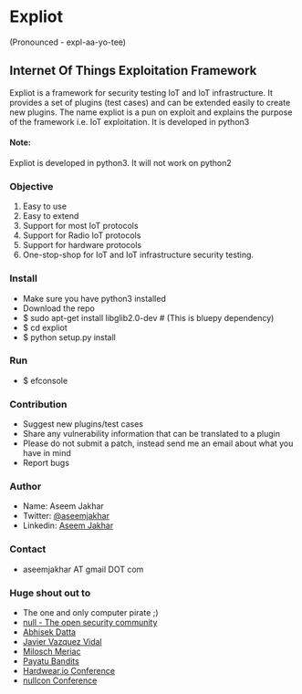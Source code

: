 # Expliot #
(Pronounced - expl-aa-yo-tee)

Internet Of Things Exploitation Framework
--

Expliot is a framework for security testing IoT and IoT infrastructure. It provides a set of plugins (test cases) 
and can be extended easily to create new plugins. The name expliot is a pun on exploit and explains the purpose of
the framework i.e. IoT exploitation. It is developed in python3

#### Note: ####
Expliot is developed in python3. It will not work on python2


### Objective ###
1. Easy to use
2. Easy to extend
3. Support for most IoT protocols
4. Support for Radio IoT protocols
5. Support for hardware protocols
6. One-stop-shop for IoT and IoT infrastructure security testing.

### Install ###
* Make sure you have python3 installed
* Download the repo
* $ sudo apt-get install libglib2.0-dev # (This is bluepy dependency)
* $ cd expliot
* $ python setup.py install

### Run ###
* $ efconsole

### Contribution ###
* Suggest new plugins/test cases
* Share any vulnerability information that can be translated to a plugin
* Please do not submit a patch, instead send me an email about what you have in mind
* Report bugs

### Author ###
* Name: Aseem Jakhar
* Twitter: [@aseemjakhar](https://twitter.com/aseemjakhar)
* Linkedin: [Aseem Jakhar](https://in.linkedin.com/in/aseemjakhar)

### Contact ###
* aseemjakhar AT gmail DOT com

### Huge shout out to ###
* The one and only computer pirate ;)
* [null - The open security community](http://null.co.in)
* [Abhisek Datta](https://twitter.com/abh1sek)
* [Javier Vazquez Vidal](https://twitter.com/fjvva)
* [Milosch Meriac](https://www.meriac.com/)
* [Payatu Bandits](http://www.payatu.com/)
* [Hardwear.io Conference](https://hardwear.io/)
* [nullcon Conference](http://nullcon.net/)
